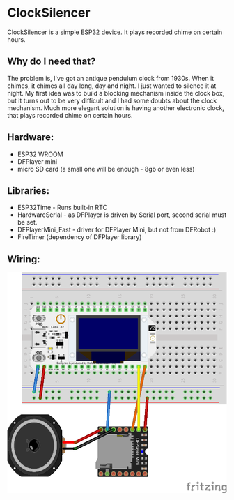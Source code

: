 # ClockSilencer
ClockSilencer is a simple ESP32 device. It plays recorded chime on certain hours.
## Why do I need that?
The problem is, I've got an antique pendulum clock from 1930s. When it chimes, it chimes all day long, day and night. I just wanted to silence it at night.
My first idea was to build a blocking mechanism inside the clock box, but it turns out to be very difficult and I had some doubts about the clock mechanism.
Much more elegant solution is having another electronic clock, that plays recorded chime on certain hours.

## Hardware:
- ESP32 WROOM
- DFPlayer mini
- micro SD card (a small one will be enough - 8gb or even less)

## Libraries:
- ESP32Time - Runs built-in RTC
- HardwareSerial - as DFPlayer is driven by Serial port, second serial must be set.
- DFPlayerMini_Fast - driver for DFPlayer Mini, but not from DFRobot :)
- FireTimer (dependency of DFPlayer library)

## Wiring:
[![Fritzing ESP32 schema](Untitled%20Sketch_bb.png)](Untitled%20Sketch_bb.png)

